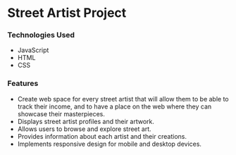 # Street Artist Project

### Technologies Used

- JavaScript
- HTML
- CSS

### Features
- Create web space for every street artist that will allow them to be able to track their
  income, and to have a place on the web where they can showcase their masterpieces.
- Displays street artist profiles and their artwork.
- Allows users to browse and explore street art.
- Provides information about each artist and their creations.
- Implements responsive design for mobile and desktop devices.
